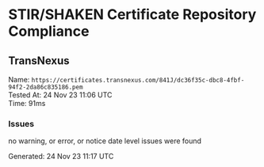 # STIR/SHAKEN Certificate Repository Compliance

## TransNexus

Name: `https://certificates.transnexus.com/841J/dc36f35c-dbc8-4fbf-94f2-2da86c835186.pem`\
Tested At: 24 Nov 23 11:06 UTC\
Time: 91ms

### Issues

no warning, or error, or notice date level issues were found

Generated: 24 Nov 23 11:17 UTC